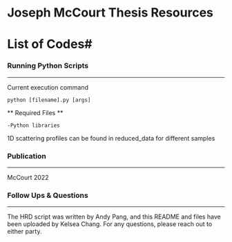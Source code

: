 # Joseph McCourt Thesis Resources

# List of Codes#

### Running Python Scripts ###
---
Current execution command
```
python [filename].py [args]
```

** Required Files **
```
-Python libraries
```

1D scattering profiles can be found in reduced_data for different samples

### Publication ###
---
McCourt 2022

### Follow Ups & Questions ###
---
The HRD script was written by Andy Pang, and this README and files have been uploaded by Kelsea Chang. For any questions, please reach out to either party.
